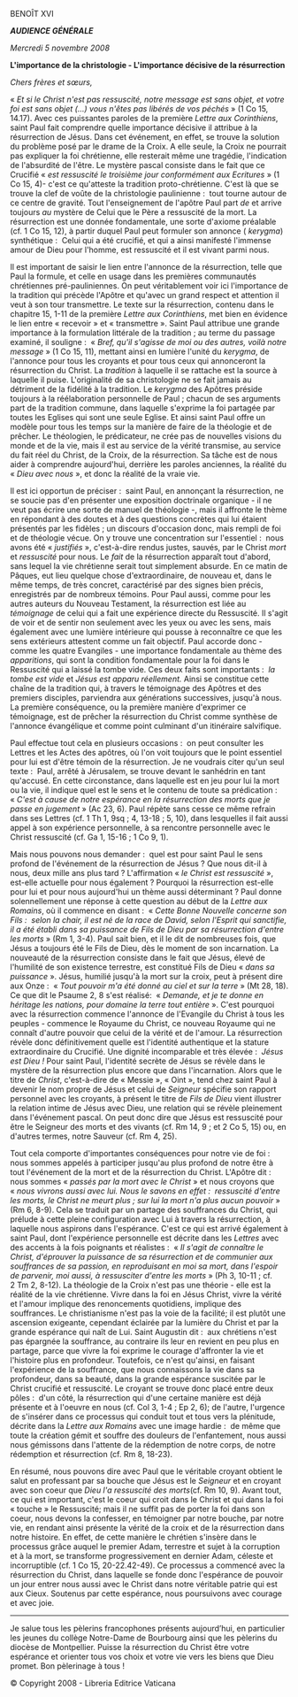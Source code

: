 BENOÎT XVI

***AUDIENCE GÉNÉRALE***

*Mercredi 5 novembre 2008*

**L'importance de la christologie - L'importance décisive de la résurrection**

*Chers frères et sœurs,*

« *Et si le Christ n'est pas ressuscité, notre message est sans objet, et votre foi est sans objet (...) vous n'êtes pas libérés de vos péchés* » (1 Co 15, 14.17). Avec ces puissantes paroles de la première *Lettre aux Corinthiens*, saint Paul fait comprendre quelle importance décisive il attribue à la résurrection de Jésus. Dans cet événement, en effet, se trouve la solution du problème posé par le drame de la Croix. A elle seule, la Croix ne pourrait pas expliquer la foi chrétienne, elle resterait même une tragédie, l'indication de l'absurdité de l'être. Le mystère pascal consiste dans le fait que ce Crucifié « *est ressuscité le troisième jour conformément aux Ecritures* » (1 Co 15, 4)- c'est ce qu'atteste la tradition proto-chrétienne. C'est là que se trouve la clef de voûte de la christologie paulinienne :  tout tourne autour de ce centre de gravité. Tout l'enseignement de l'apôtre Paul part *de* et arrive toujours *au* mystère de Celui que le Père a ressuscité de la mort. La résurrection est une donnée fondamentale, une sorte d'axiome préalable (cf. 1 Co 15, 12), à partir duquel Paul peut formuler son annonce ( *kerygma*) synthétique :  Celui qui a été crucifié, et qui a ainsi manifesté l'immense amour de Dieu pour l'homme, est ressuscité et il est vivant parmi nous.

Il est important de saisir le lien entre l'annonce de la résurrection, telle que Paul la formule, et celle en usage dans les premières communautés chrétiennes pré-pauliniennes. On peut véritablement voir ici l'importance de la tradition qui précède l'Apôtre et qu'avec un grand respect et attention il veut à son tour transmettre. Le texte sur la résurrection, contenu dans le chapitre 15, 1-11 de la première *Lettre aux Corinthiens*, met bien en évidence le lien entre « recevoir » et « transmettre ». Saint Paul attribue une grande importance à la formulation littérale de la tradition ; au terme du passage examiné, il souligne :  « *Bref, qu'il s'agisse de moi ou des autres, voilà notre message* » (1 Co 15, 11), mettant ainsi en lumière l'unité du *kerygma*, de l'annonce pour tous les croyants et pour tous ceux qui annonceront la résurrection du Christ. La *tradition* à laquelle il se rattache est la source à laquelle il puise. L'originalité de sa christologie ne se fait jamais au détriment de la fidélité à la tradition. Le *kerygma* des Apôtres préside toujours à la réélaboration personnelle de Paul ; chacun de ses arguments part de la tradition commune, dans laquelle s'exprime la foi partagée par toutes les Eglises qui sont une seule Eglise. Et ainsi saint Paul offre un modèle pour tous les temps sur la manière de faire de la théologie et de prêcher. Le théologien, le prédicateur, ne crée pas de nouvelles visions du monde et de la vie, mais il est au service de la vérité transmise, au service du fait réel du Christ, de la Croix, de la résurrection. Sa tâche est de nous aider à comprendre aujourd'hui, derrière les paroles anciennes, la réalité du « *Dieu avec nous* », et donc la réalité de la vraie vie.

Il est ici opportun de préciser :  saint Paul, en annonçant la résurrection, ne se soucie pas d'en présenter une exposition doctrinale organique - il ne veut pas écrire une sorte de manuel de théologie -, mais il affronte le thème en répondant à des doutes et à des questions concrètes qui lui étaient présentés par les fidèles ; un discours d'occasion donc, mais rempli de foi et de théologie vécue. On y trouve une concentration sur l'essentiel :  nous avons été « *justifiés* », c'est-à-dire rendus justes, sauvés, par le Christ *mort* et *ressuscité* pour nous. Le *fait* de la résurrection apparaît tout d'abord, sans lequel la vie chrétienne serait tout simplement absurde. En ce matin de Pâques, eut lieu quelque chose d'extraordinaire, de nouveau et, dans le même temps, de très concret, caractérisé par des signes bien précis, enregistrés par de nombreux témoins. Pour Paul aussi, comme pour les autres auteurs du Nouveau Testament, la résurrection est liée au *témoignage* de celui qui a fait une expérience directe du Ressuscité. Il s'agit de voir et de sentir non seulement avec les yeux ou avec les sens, mais également avec une lumière intérieure qui pousse à reconnaître ce que les sens extérieurs attestent comme un fait objectif. Paul accorde donc - comme les quatre Evangiles - une importance fondamentale au thème des *apparitions*, qui sont la condition fondamentale pour la foi dans le Ressuscité qui a laissé la tombe vide. Ces deux faits sont importants :  *la tombe est vide* et *Jésus est apparu réellement.* Ainsi se constitue cette chaîne de la tradition qui, à travers le témoignage des Apôtres et des premiers disciples, parviendra aux générations successives, jusqu'à nous. La première conséquence, ou la première manière d'exprimer ce témoignage, est de prêcher la résurrection du Christ comme synthèse de l'annonce évangélique et comme point culminant d'un itinéraire salvifique.

Paul effectue tout cela en plusieurs occasions :  on peut consulter les Lettres et les Actes des apôtres, où l'on voit toujours que le point essentiel pour lui est d'être témoin de la résurrection. Je ne voudrais citer qu'un seul texte :  Paul, arrêté à Jérusalem, se trouve devant le sanhédrin en tant qu'accusé. En cette circonstance, dans laquelle est en jeu pour lui la mort ou la vie, il indique quel est le sens et le contenu de toute sa prédication :  « *C'est à cause de notre espérance en la résurrection des morts que je passe en jugement* » (Ac 23, 6). Paul répète sans cesse ce même refrain dans ses Lettres (cf. 1 Th 1, 9sq ; 4, 13-18 ; 5, 10), dans lesquelles il fait aussi appel à son expérience personnelle, à sa rencontre personnelle avec le Christ ressuscité (cf. Ga 1, 15-16 ; 1 Co 9, 1).

Mais nous pouvons nous demander :  quel est pour saint Paul le sens profond de l'événement de la résurrection de Jésus ? Que nous dit-il à nous, deux mille ans plus tard ? L'affirmation « *le Christ est ressuscité* », est-elle actuelle pour nous également ? Pourquoi la résurrection est-elle pour lui et pour nous aujourd'hui un thème aussi déterminant ? Paul donne solennellement une réponse à cette question au début de la *Lettre aux Romains*, où il commence en disant :  « *Cette Bonne Nouvelle concerne son Fils :  selon la chair, il est né de la race de David, selon l'Esprit qui sanctifie, il a été établi dans sa puissance de Fils de Dieu par sa résurrection d'entre les morts* » (Rm 1, 3-4). Paul sait bien, et il le dit de nombreuses fois, que Jésus a toujours été le Fils de Dieu, dès le moment de son incarnation. La nouveauté de la résurrection consiste dans le fait que Jésus, élevé de l'humilité de son existence terrestre, est constitué Fils de Dieu « *dans sa puissance* ». Jésus, humilié jusqu'à la mort sur la croix, peut à présent dire aux Onze :  « *Tout pouvoir m'a été donné au ciel et sur la terre* » (Mt 28, 18). Ce que dit le Psaume 2, 8 s'est réalisé:  « *Demande, et je te donne en héritage les nations, pour domaine la terre tout entière* ». C'est pourquoi avec la résurrection commence l'annonce de l'Evangile du Christ à tous les peuples - commence le Royaume du Christ, ce nouveau Royaume qui ne connaît d'autre pouvoir que celui de la vérité et de l'amour. La résurrection révèle donc définitivement quelle est l'identité authentique et la stature extraordinaire du Crucifié. Une dignité incomparable et très élevée :  *Jésus est Dieu !* Pour saint Paul, l'identité secrète de Jésus se révèle dans le mystère de la résurrection plus encore que dans l'incarnation. Alors que le titre de *Christ*, c'est-à-dire de « Messie », « Oint », tend chez saint Paul à devenir le nom propre de Jésus et celui de *Seigneur* spécifie son rapport personnel avec les croyants, à présent le titre de *Fils de Dieu* vient illustrer la relation intime de Jésus avec Dieu, une relation qui se révèle pleinement dans l'événement pascal. On peut donc dire que Jésus est ressuscité pour être le Seigneur des morts et des vivants (cf. Rm 14, 9 ; et 2 Co 5, 15) ou, en d'autres termes, notre Sauveur (cf. Rm 4, 25).

Tout cela comporte d'importantes conséquences pour notre vie de foi :  nous sommes appelés à participer jusqu'au plus profond de notre être à tout l'événement de la mort et de la résurrection du Christ. L'Apôtre dit :  nous sommes « *passés par la mort avec le Christ* » et nous croyons que « *nous vivrons aussi avec lui. Nous le savons en effet :  ressuscité d'entre les morts, le Christ ne meurt plus ; sur lui la mort n'a plus aucun pouvoir* » (Rm 6, 8-9). Cela se traduit par un partage des souffrances du Christ, qui prélude à cette pleine configuration avec Lui à travers la résurrection, à laquelle nous aspirons dans l'espérance. C'est ce qui est arrivé également à saint Paul, dont l'expérience personnelle est décrite dans les *Lettres* avec des accents à la fois poignants et réalistes :  « *Il s'agit de connaître le Christ, d'éprouver la puissance de sa résurrection et de communier aux souffrances de sa passion, en reproduisant en moi sa mort, dans l'espoir de parvenir, moi aussi, à ressusciter d'entre les morts* » (Ph 3, 10-11 ; cf. 2 Tm 2, 8-12). La théologie de la Croix n'est pas une théorie - elle est la réalité de la vie chrétienne. Vivre dans la foi en Jésus Christ, vivre la vérité et l'amour implique des renoncements quotidiens, implique des souffrances. Le christianisme n'est pas la voie de la facilité; il est plutôt une ascension exigeante, cependant éclairée par la lumière du Christ et par la grande espérance qui naît de Lui. Saint Augustin dit :  aux chrétiens n'est pas épargnée la souffrance, au contraire ils leur en revient en peu plus en partage, parce que vivre la foi exprime le courage d'affronter la vie et l'histoire plus en profondeur. Toutefois, ce n'est qu'ainsi, en faisant l'expérience de la souffrance, que nous connaissons la vie dans sa profondeur, dans sa beauté, dans la grande espérance suscitée par le Christ crucifié et ressuscité. Le croyant se trouve donc placé entre deux pôles :  d'un côté, la résurrection qui d'une certaine manière est déjà présente et à l'oeuvre en nous (cf. Col 3, 1-4 ; Ep 2, 6); de l'autre, l'urgence de s'insérer dans ce processus qui conduit tout et tous vers la plénitude, décrite dans la *Lettre aux Romains* avec une image hardie :  de même que toute la création gémit et souffre des douleurs de l'enfantement, nous aussi nous gémissons dans l'attente de la rédemption de notre corps, de notre rédemption et résurrection (cf. Rm 8, 18-23).

En résumé, nous pouvons dire avec Paul que le véritable croyant obtient le salut en professant par sa bouche que Jésus est le *Seigneur* et en croyant avec son coeur que *Dieu l'a ressuscité des morts*(cf. Rm 10, 9). Avant tout, ce qui est important, c'est le coeur qui croit dans le Christ et qui dans la foi « touche » le Ressuscité; mais il ne suffit pas de porter la foi dans son coeur, nous devons la confesser, en témoigner par notre bouche, par notre vie, en rendant ainsi présente la vérité de la croix et de la résurrection dans notre histoire. En effet, de cette manière le chrétien s'insère dans le processus grâce auquel le premier Adam, terrestre et sujet à la corruption et à la mort, se transforme progressivement en dernier Adam, céleste et incorruptible (cf. 1 Co 15, 20-22.42-49). Ce processus a commencé avec la résurrection du Christ, dans laquelle se fonde donc l'espérance de pouvoir un jour entrer nous aussi avec le Christ dans notre véritable patrie qui est aux Cieux. Soutenus par cette espérance, nous poursuivons avec courage et avec joie.

* * *

Je salue tous les pèlerins francophones présents aujourd’hui, en particulier les jeunes du collège Notre-Dame de Bourbourg ainsi que les pèlerins du diocèse de Montpellier. Puisse la résurrection du Christ être votre espérance et orienter tous vos choix et votre vie vers les biens que Dieu promet. Bon pèlerinage à tous !

© Copyright 2008 - Libreria Editrice Vaticana